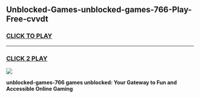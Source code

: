
## Unblocked-Games-unblocked-games-766-Play-Free-cvvdt
<h3>
<a href="https://premium76.site?title=unblocked-games-766&ref=20A">CLICK TO PLAY</a></h3>
<hr>

<h3>
<a href="https://premium76.site?title=unblocked-games-766&ref=20A">CLICK 2 PLAY</a>
  
</h3>

<a href="https://premium76.site?title=unblocked-games-766&ref=20A"><img src="https://clearcache.store/games.png"></a>


**unblocked-games-766 games unblocked: Your Gateway to Fun and Accessible Online Gaming**
